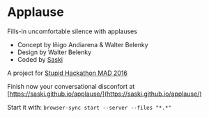 # **App**lause
Fills-in uncomfortable silence with applauses


- Concept by Iñigo Andiarena & Walter Belenky
- Design by Walter Belenky
- Coded by [Saski](https://twitter.com/saski)

A project for [Stupid Hackathon MAD 2016](http://www.stupidhackathon.es/)

Finish now your conversational disconfort at [https://saski.github.io/applause/](https://saski.github.io/applause/)

Start it with:
`browser-sync start --server --files "*.*"`
